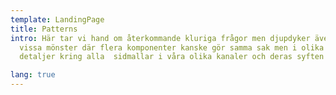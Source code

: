 ```yaml
---
template: LandingPage
title: Patterns
intro: Här tar vi hand om återkommande kluriga frågor men djupdyker även kring
  vissa mönster där flera komponenter kanske gör samma sak men i olika nivå. Sen
  detaljer kring alla  sidmallar i våra olika kanaler och deras syften

lang: true
---
```

 